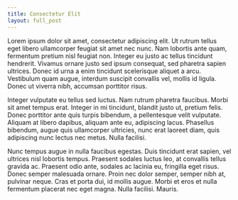 ```yaml
---
title: Consectetur Elit
layout: full_post
---
```


Lorem ipsum dolor sit amet, consectetur adipiscing elit. Ut rutrum tellus eget libero ullamcorper feugiat sit amet nec nunc. Nam lobortis ante quam, fermentum pretium nisl feugiat non. Integer eu justo ac tellus tincidunt hendrerit. Vivamus ornare justo sed ipsum consequat, sed pharetra sapien ultrices. Donec id urna a enim tincidunt scelerisque aliquet a arcu. Vestibulum quam augue, interdum suscipit convallis vel, mollis id ligula. Donec ut viverra nibh, accumsan porttitor risus.

Integer vulputate eu tellus sed luctus. Nam rutrum pharetra faucibus. Morbi sit amet tempus erat. Integer in mi tincidunt, blandit justo ut, pretium felis. Donec porttitor ante quis turpis bibendum, a pellentesque velit vulputate. Aliquam at libero dapibus, aliquam ante eu, adipiscing lacus. Phasellus bibendum, augue quis ullamcorper ultricies, nunc erat laoreet diam, quis adipiscing nunc lectus nec metus. Nulla facilisi.

Nunc tempus augue in nulla faucibus egestas. Duis tincidunt erat sapien, vel ultrices nisl lobortis tempus. Praesent sodales luctus leo, at convallis tellus gravida ac. Praesent odio ante, sodales ac lacinia eu, fringilla eget risus. Donec semper malesuada ornare. Proin nec dolor semper, semper nibh at, pulvinar neque. Cras et porta dui, id mollis augue. Morbi et eros et nulla fermentum placerat nec eget magna. Nulla facilisi. Mauris.
